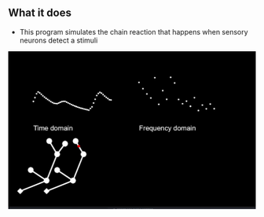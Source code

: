 ## What it does

- This program simulates the chain reaction that happens when sensory neurons detect a stimuli
  
<img src="demo.jpg" alt="drawing" width="600"/>